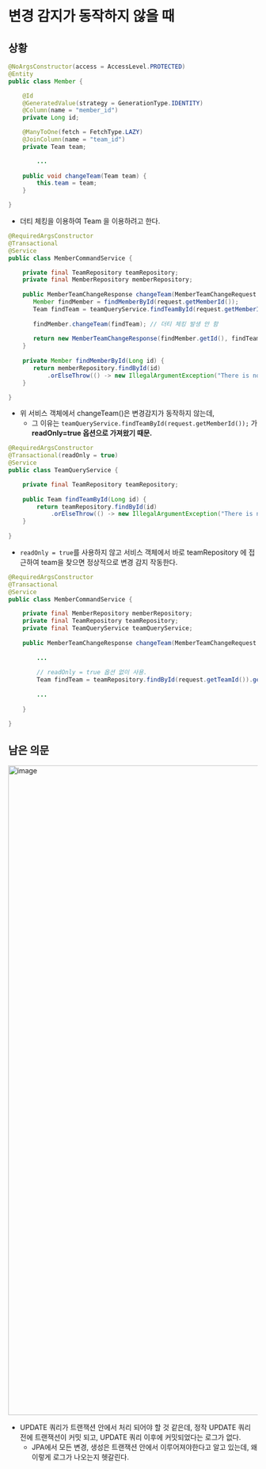 # 변경 감지가 동작하지 않을 때 

## 상황 

```java
@NoArgsConstructor(access = AccessLevel.PROTECTED)
@Entity
public class Member {

	@Id
	@GeneratedValue(strategy = GenerationType.IDENTITY)
	@Column(name = "member_id")
	private Long id;

	@ManyToOne(fetch = FetchType.LAZY)
	@JoinColumn(name = "team_id")
	private Team team;

        ...
	
	public void changeTeam(Team team) {
		this.team = team;
	}

}
```

- 더티 체킹을 이용하여 Team 을 이용하려고 한다. 

```java
@RequiredArgsConstructor
@Transactional
@Service
public class MemberCommandService {

    private final TeamRepository teamRepository;
    private final MemberRepository memberRepository;
        
    public MemberTeamChangeResponse changeTeam(MemberTeamChangeRequest request) {
       Member findMember = findMemberById(request.getMemberId());
       Team findTeam = teamQueryService.findTeamById(request.getMemberId()); 
    
       findMember.changeTeam(findTeam); // 더티 체킹 발생 안 함
    
       return new MemberTeamChangeResponse(findMember.getId(), findTeam.getId());
    }
    
    private Member findMemberById(Long id) {
       return memberRepository.findById(id)
           .orElseThrow(() -> new IllegalArgumentException("There is no member matching the given id."));
    }

}

```

- 위 서비스 객체에서 changeTeam()은 변경감지가 동작하지 않는데, 
  - 그 이유는 `teamQueryService.findTeamById(request.getMemberId());` 가 **readOnly=true 옵션으로 가져왔기 때문.**

```java
@RequiredArgsConstructor
@Transactional(readOnly = true)
@Service
public class TeamQueryService {

    private final TeamRepository teamRepository;
    
    public Team findTeamById(Long id) {
        return teamRepository.findById(id)
            .orElseThrow(() -> new IllegalArgumentException("There is no team matching the given id."));
    }
	
}
```

- `readOnly = true`를 사용하지 않고 서비스 객체에서 바로 teamRepository 에 접근하여 team을 찾으면 정상적으로 변경 감지 작동한다.

```java
@RequiredArgsConstructor
@Transactional
@Service
public class MemberCommandService {

    private final MemberRepository memberRepository;
    private final TeamRepository teamRepository;
    private final TeamQueryService teamQueryService;
    
    public MemberTeamChangeResponse changeTeam(MemberTeamChangeRequest request) {
		
        ...
      
        // readOnly = true 옵션 없이 사용.  
        Team findTeam = teamRepository.findById(request.getTeamId()).get();
		
        ...
        
    }

}

```

## 남은 의문

<img width="1312" alt="image" src="https://github.com/haero77/Today-I-Learned/assets/65555299/12b05ea2-2e14-486e-955e-cfc39ed4a376">

- UPDATE 쿼리가 트랜잭션 안에서 처리 되어야 할 것 같은데, 정작 UPDATE 쿼리 전에 트랜잭션이 커밋 되고, UPDATE 쿼리 이후에 커밋되었다는 로그가 없다. 
  - JPA에서 모든 변경, 생성은 트랜잭션 안에서 이루어져야한다고 알고 있는데, 왜 이렇게 로그가 나오는지 헷갈린다. 
